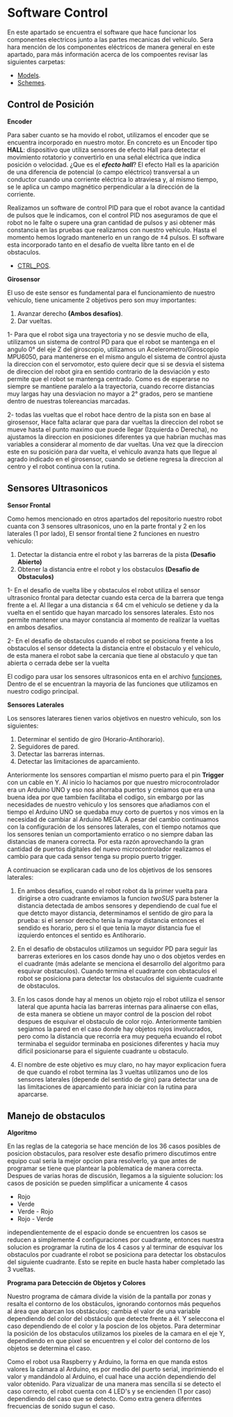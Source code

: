 Software Control
====

En este apartado se encuentra el software que hace funcionar los componentes electricos junto a las partes mecanicas del vehiculo. Sera hara mención de los componentes eléctricos de manera general en este apartado, para más información acerca de los compoentes revisar las siguientes carpetas:

- [Models](/models).
- [Schemes](/schemes).

## Control de Posición

**Encoder**

Para saber cuanto se ha movido el robot, utilizamos el encoder que se encuentra incorporado en nuestro motor. En concreto es un Encoder tipo **HALL**: dispositivo que utiliza sensores de efecto Hall para detectar el movimiento rotatorio y convertirlo en una señal eléctrica que indica posición o velocidad. 
¿Que es el ***efecto hall***? El efecto Hall es la aparición de una diferencia de potencial (o campo eléctrico) transversal a un conductor cuando una corriente eléctrica lo atraviesa y, al mismo tiempo, se le aplica un campo magnético perpendicular a la dirección de la corriente.

Realizamos un software de control PID para que el robot avance la cantidad de pulsos que le indicamos, con el control PID nos aseguramos de que el robot no le falte o supere una gran cantidad de pulsos y asi obtener más constancia en las pruebas que realizamos con nuestro vehiculo. Hasta el momento hemos logrado mantenerlo en un rango de ±4 pulsos. El software esta incorporado tanto en el desafio de vuelta libre tanto en el de obstaculos.

- [CTRL_POS](/src/CTRL_POS.ino).


**Girosensor**

El uso de este sensor es fundamental para el funcionamiento de nuestro vehiculo, tiene unicamente 2 objetivos pero son muy importantes:

1. Avanzar derecho **(Ambos desafíos)**.
2. Dar vueltas.

1- Para que el robot siga una trayectoria y no se desvie mucho de ella, utilizamos un sistema de control PD para que el robot se mantenga en el angulo 0° del eje Z del giroscopio, utilizamos un Acelerometro/Giroscopio MPU6050, para mantenerse en el mismo angulo el sistema de control ajusta la direccion con el servomotor, esto quiere decir que si se desvia el sistema de direccion del robot gira en sentido contrario de la desviación y esto permite que el robot se mantenga centrado. Como es de esperarse no siempre se mantiene paralelo a la trayectoria, cuando recorre distancias muy largas hay una desviacion no mayor a 2° grados, pero se mantiene dentro de nuestras tolereancias marcadas. 

2- todas las vueltas que el robot hace dentro de la pista son en base al girosensor, Hace falta aclarar que para dar vueltas la direccion del robot se mueve hasta el punto maximo que puede llegar (Izquierda o Derecha), no ajustamos la direccion en posiciones diferentes ya que habrian muchas mas variables a considerar al momento de dar vueltas. Una vez que la direccion este en su posición para dar vuelta, el vehiculo avanza hats que llegue al agrado indicado en el girosensor, cuando se detiene regresa la direccion al centro y el robot continua con la rutina.


## Sensores Ultrasonicos

**Sensor Frontal**

Como hemos mencionado en otros apartados del repositorio nuestro robot cuanta con 3 sensores ultrasonicos, uno en la parte frontal y 2 en los laterales (1 por lado), El sensor frontal tiene 2 funciones en nuestro vehiculo:

  1. Detectar la distancia entre el robot y las barreras de la pista **(Desafio Abierto)**
  2. Obtener la distancia entre el robot y los obstaculos **(Desafio de Obstaculos)**

1- En el desafio de vuelta libe y obstaculos el robot utiliza el sensor ultrasonico frontal para detectar cuando esta cerca de la barrera que tenga frente a el. Al llegar a una distancia ≤ 64 cm el vehiculo se detiene y da la vuelta en el sentido que hayan marcado los sensores laterales. Esto nos permite mantener una mayor constancia al momento de realizar la vueltas en ambos desafios.
   
2- En el desafio de obstaculos cuando el robot se posiciona frente a los obstaculos el sensor ddetecta la distancia entre el obstaculo y el vehiculo, de esta manera el robot sabe la cercania que tiene al obstaculo y que tan abierta o cerrada debe ser la vuelta

El codigo para usar los sensores ultrasonicos enta en el archivo [funciones](/src/S25_Obstaculos_29_08_2025/Funciones.ino), Dentro de el se encuentran la mayoria de las funciones que utilizamos en nuestro codigo principal.

**Sensores Laterales**

Los sensores laterares tienen varios objetivos en nuestro vehiculo, son los siguientes:

1. Determinar el sentido de giro (Horario-Antihorario).
2. Seguidores de pared.
3. Detectar las barreras internas.
4. Detectar las limitaciones de aparcamiento.

Anteriormente los sensores compartian el mismo puerto para el pin **Trigger** con un cable en Y. Al inicio lo haciamos por que nuestro microcontrolador era un Arduino UNO y eso nos ahorraba puertos y creiamos que era una buena idea por que tambien facilitaba el codigo, sin embargo por las necesidades de nuestro vehiculo y los sensores que añadiamos con el tiempo el Arduino UNO se quedaba muy corto de puertos y nos vimos en la necesidad de cambiar al Arduino MEGA. A pesar del cambio continuamos con la configuración de los sensores laterales, con el tiempo notamos que los sensores tenian un comportamiento erratico o no siempre daban las distancias de manera correcta. Por esta razón aprovechando la gran cantidad de puertos digitales del nuevo microcontrolador realizamos el cambio para que cada sensor tenga su propio puerto trigger.

A continuacion se explicaran cada uno de los objetivos de los sensores laterales:

1. En ambos desafios, cuando el robot robot da la primer vuelta para dirigirse a otro cuadrante enviamos la funcion *twoSUS* para bstener la distancia detectada de ambos sensores y dependiendo de cual fue el que detcto mayor distancia, determinamos el sentido de giro para la prueba: si el sensor derecho tenia la mayor distancia entonces el sendido es horario, pero si el que tenia la mayor distancia fue el izquierdo entonces el sentido es Antihorario.
   
2. En el desafio de obstaculos utilizamos un seguidor PD para seguir las barreras exteriores en los casos donde hay uno o dos objetos verdes en el cuadrante (más adelante se menciona el desarrollo del algoritmo para esquivar obstaculos). Cuando termina el cuadrante con obstaculos el robot se posiciona para detectar los obstaculos del siguiente cuadrante de obstaculos.

3. En los casos donde hay al menos un objeto rojo el robot utiliza el sensor lateral que apunta hacia las barreras internas para alinaerse con ellas, de esta manera se obtiene un mayor control de la poscion del robot despues de esquivar el obstaculo de color rojo. Anteriormente tambien segiamos la pared en el caso donde hay objetos rojos involucrados, pero como la distancia que recorria era muy pequeña ecuando el robot terminaba el seguidor terminaba en posiciones diferentes y hacia muy dificil posicionarse para el siguiente cuadrante u obstaculo.

4. El nombre de este objetivo es muy claro, no hay mayor explicacion fuera de que cuando el robot termina las 3 vueltas utilizamos uno de los sensores laterales (depende del sentido de giro) para detectar una de las limitaciones de aparcamiento para iniciar con la rutina para aparcarse.

   
## Manejo de obstaculos 

**Algoritmo**

En las reglas de la categoria se hace mención de los 36 casos posibles de posicion obstaculos, para resolver este desafío primero discutimos entre equipo cual seria la mejor opcion para resolverlo, ya que antes de programar se tiene que plantear la poblematica de manera correcta. Despues de varias horas de discusión, llegamos a la siguiente solucion: los casos de posición se pueden simplificar a unicamente 4 casos 

- Rojo
- Verde
- Verde - Rojo
- Rojo - Verde

independientemente de el espacio donde se encuentren los casos se reducen a simplemente 4 configuraciones por cuadrante, entonces nuestra solucion es programar la rutina de los 4 casos y al terminar de esquivar los obstaculos por cuadrante el robot se posiciona para detectar los obstaculos del siguiente cuadrante. Esto se repite en bucle hasta haber completado las 3 vueltas.

**Programa para Detección de Objetos y Colores**

Nuestro programa de cámara divide la visión de la pantalla por zonas y resalta el contorno de los obstáculos, ignorando contornos más pequeños al área que abarcan los obstáculos; cambia el valor de una variable dependiendo del color del obstáculo que detecte frente a él. Y seleccona el caso dependiendo de el color y la poscion de los objetos. Para determinar la posición de los obstaculos utilizamos los pixeles de la camara en el eje Y, dependiendo en que pixel se encuentren y el color del contorno de los objetos se determina el caso.

Como el robot usa Raspberry y Arduino, la forma en que manda estos valores la cámara al Arduino, es por medio del puerto serial, imprimiendo el valor y mandándolo al Arduino, el cual hace una acción dependiendo del valor obtenido. Para vizualizar de una manera mas sencilla si se detecto el caso correcto, el robot cuenta con 4 LED's y se encienden (1 por caso) dependiendo del caso que se detecto. Como extra genera diferntes frecuencias de sonido sugun el caso.


